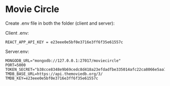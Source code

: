 # Movie Circle

Create .env file in both the folder (client and server):

Client .env:

`REACT_APP_API_KEY = e23eee0e5bf0e3716e3ff6f35e61557c`

Server.env:

```
MONGODB_URL="mongodb://127.0.0.1:27017/moviecircle"
PORT=5000
TOKEN_SECRET="b38cce8348e9b69cedc8d418a23efdadfbe335014afc22ca8066e5aa707de729"
TMDB_BASE_URL=https://api.themoviedb.org/3/
TMDB_KEY=e23eee0e5bf0e3716e3ff6f35e61557c
```
